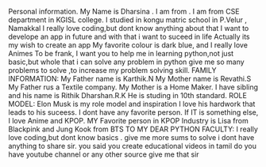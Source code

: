 Personal information.
My Name is Dharsina .
I am from .
I am from CSE department in KGISL college.
I studied in kongu matric school in P.Velur , Namakkal
I really love coding,but dont know anything about that
I want to develope an app in future and with that i want to suceed in life
Actually its my wish to create an app
My favorite colour is dark blue, and I really love Animes
To be frank, I want you to help me in learning python,not just basic,but whole that i can solve any problem in python
give me so many problems to solve ,to increase my problem solving skill.
FAMILY INFORMATION:
My Father name is Karthik.N
My Mother name is Revathi.S
My Father rus a Textile company.
My Mother is a Home Maker.
I have sibling and his name is Rithik Dharshan.R.K
He is studing in 10th standard.
ROLE MODEL:
Elon Musk is my role model and inspiration 
I love his hardwork that leads to his suceess.
I dont have any favorite person.
If IT is something else, I love Anime and KPOP.
MY Favorite person in KPOP Industry is Lisa from Blackpink and Jung Kook from BTS
TO MY DEAR PYTHON FACULTY:
I really love coding,but dont know basics .
give me more sums to solve 
i dont have anything to share sir.
you said you create educational videos in tamil
do you have youtube channel or any other source
give me that sir
